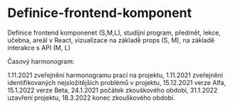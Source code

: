 # Definice-frontend-komponent
Definice frontend komponenet (S,M,L), studijní program, předmět, lekce, učebna, areál v React, vizualizace na základě props (S, M), na základě interakce s API (M, L)

Časový harmonogram:

1.11.2021 zveřejnění harmonogramu prací na projektu,
1.11.2021 zveřejnění identifikovaných nejsložitějších problémů v projektu,
15.12.2021 verze Alfa,
15.1.2022 verze Beta,
24.1.2021 počátek zkouškového období,
31.1.2022 uzavření projektu,
18.3.2022 konec zkouškového období.
